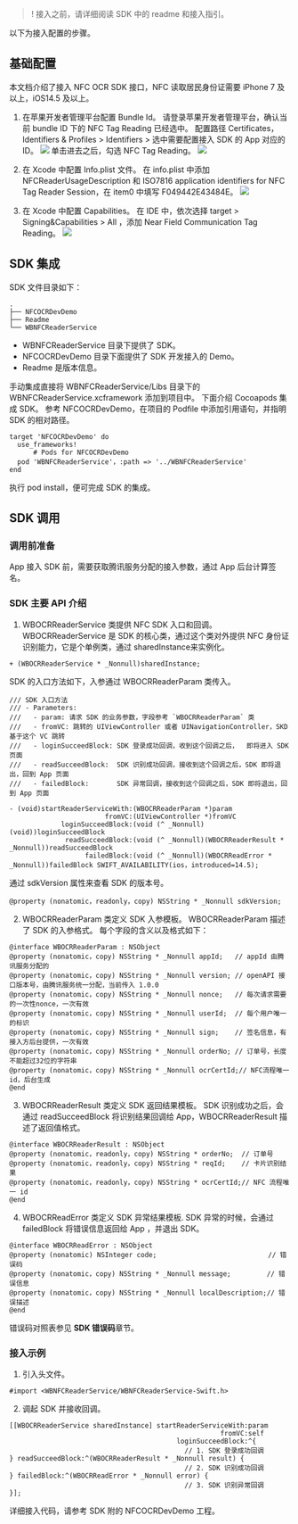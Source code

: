 >! 接入之前，请详细阅读 SDK 中的 readme 和接入指引。

以下为接入配置的步骤。

## 基础配置
本文档介绍了接入 NFC OCR SDK 接口，NFC 读取居民身份证需要 iPhone 7 及以上，iOS14.5 及以上。
1. 在苹果开发者管理平台配置 Bundle Id。
请登录苹果开发者管理平台，确认当前 bundle ID 下的 NFC Tag Reading 已经选中。
配置路径 Certificates，Identifiers & Profiles > Identifiers > 选中需要配置接入 SDK 的 App 对应的 ID。
![](https://qcloudimg.tencent-cloud.cn/raw/2e96d9cd98e30631eb60c8683248a210.png)
单击进去之后，勾选 NFC Tag Reading。
![](https://qcloudimg.tencent-cloud.cn/raw/77d96cb8b0b654202a17c3a9933d98c3.png)

2. 在 Xcode 中配置 Info.plist 文件。
在 info.plist 中添加 NFCReaderUsageDescription 和 ISO7816 application identifiers for NFC Tag Reader Session，在 item0 中填写 F049442E43484E。
![](https://qcloudimg.tencent-cloud.cn/raw/ee94ff153ec04366850e6107dd26340a.png)
3. 在 Xcode 中配置 Capabilities。
在 IDE 中，依次选择 target > Signing&Capabilities > All ，添加 Near Field Communication Tag Reading。
![](https://qcloudimg.tencent-cloud.cn/raw/6184d7e07c5de148443171c646abeb96.png)

## SDK 集成
SDK 文件目录如下：
```
.
├── NFCOCRDevDemo
├── Readme
└── WBNFCReaderService
```

- WBNFCReaderService 目录下提供了 SDK。
- NFCOCRDevDemo 目录下面提供了 SDK 开发接入的 Demo。
- Readme 是版本信息。

手动集成直接将 WBNFCReaderService/Libs 目录下的 WBNFCReaderService.xcframework 添加到项目中。
下面介绍 Cocoapods 集成 SDK。
参考 NFCOCRDevDemo，在项目的 Podfile 中添加引用语句，并指明 SDK 的相对路径。

```
target 'NFCOCRDevDemo' do
  use_frameworks!
	  # Pods for NFCOCRDevDemo
  pod 'WBNFCReaderService'，:path => '../WBNFCReaderService'
end
```
执行 pod install，便可完成 SDK 的集成。

## SDK 调用
### 调用前准备
App 接入 SDK 前，需要获取腾讯服务分配的接入参数，通过 App 后台计算签名。
### SDK 主要 API 介绍
1. WBOCRReaderService 类提供 NFC SDK 入口和回调。
WBOCRReaderService 是 SDK 的核心类，通过这个类对外提供 NFC 身份证识别能力，它是个单例类，通过 sharedInstance来实例化。
```
+ (WBOCRReaderService * _Nonnull)sharedInstance;
```
SDK 的入口方法如下，入参通过 WBOCRReaderParam 类传入。
```
/// SDK 入口方法
/// - Parameters:
///   - param: 请求 SDK 的业务参数，字段参考 `WBOCRReaderParam` 类
///   - fromVC: 跳转的 UIViewController 或者 UINavigationController，SKD 基于这个 VC 跳转
///   - loginSucceedBlock: SDK 登录成功回调，收到这个回调之后，  即将进入 SDK 页面
///   - readSucceedBlock:  SDK 识别成功回调，接收到这个回调之后，SDK 即将退出，回到 App 页面
///   - failedBlock:       SDK 异常回调，接收到这个回调之后，SDK 即将退出，回到 App 页面

- (void)startReaderServiceWith:(WBOCRReaderParam *)param
                        fromVC:(UIViewController *)fromVC
             loginSucceedBlock:(void (^ _Nonnull)(void))loginSucceedBlock
              readSucceedBlock:(void (^ _Nonnull)(WBOCRReaderResult * _Nonnull))readSucceedBlock
                   failedBlock:(void (^ _Nonnull)(WBOCRReadError * _Nonnull))failedBlock SWIFT_AVAILABILITY(ios，introduced=14.5);
```
通过 sdkVersion 属性来查看 SDK 的版本号。
```
@property (nonatomic，readonly，copy) NSString * _Nonnull sdkVersion;
```
2. WBOCRReaderParam 类定义 SDK 入参模板。
WBOCRReaderParam 描述了 SDK 的入参格式。
每个字段的含义以及格式如下：
```
@interface WBOCRReaderParam : NSObject
@property (nonatomic，copy) NSString * _Nonnull appId;   // appId 由腾讯服务分配的
@property (nonatomic，copy) NSString * _Nonnull version; // openAPI 接口版本号，由腾讯服务统一分配，当前传入 1.0.0
@property (nonatomic，copy) NSString * _Nonnull nonce;   // 每次请求需要的一次性nonce，一次有效
@property (nonatomic，copy) NSString * _Nonnull userId;  // 每个用户唯一的标识
@property (nonatomic，copy) NSString * _Nonnull sign;    // 签名信息，有接入方后台提供，一次有效
@property (nonatomic，copy) NSString * _Nonnull orderNo; // 订单号，长度不能超过32位的字符串
@property (nonatomic，copy) NSString * _Nonnull ocrCertId;// NFC流程唯一id，后台生成
@end
```
3. WBOCRReaderResult 类定义 SDK 返回结果模板。
SDK 识别成功之后，会通过 readSucceedBlock 将识别结果回调给 App，WBOCRReaderResult 描述了返回值格式。
```
@interface WBOCRReaderResult : NSObject
@property (nonatomic，readonly，copy) NSString * orderNo;  // 订单号
@property (nonatomic，readonly，copy) NSString * reqId;    // 卡片识别结果
@property (nonatomic，readonly，copy) NSString * ocrCertId;// NFC 流程唯一 id
@end
```
4. WBOCRReadError 类定义 SDK 异常结果模板.
SDK 异常的时候，会通过 failedBlock 将错误信息返回给 App ，并退出 SDK。
```
@interface WBOCRReadError : NSObject
@property (nonatomic) NSInteger code;                            // 错误码
@property (nonatomic，copy) NSString * _Nonnull message;         // 错误信息
@property (nonatomic，copy) NSString * _Nonnull localDescription;// 错误描述
@end
```
错误码对照表参见 **SDK 错误码**章节。

### 接入示例
1. 引入头文件。
```
#import <WBNFCReaderService/WBNFCReaderService-Swift.h>
```

2. 调起 SDK 并接收回调。
```
[[WBOCRReaderService sharedInstance] startReaderServiceWith:param
                                                     fromVC:self
                                          loginSucceedBlock:^{
                                            // 1. SDK 登录成功回调
} readSucceedBlock:^(WBOCRReaderResult * _Nonnull result) {
                                            // 2. SDK 识别成功回调
} failedBlock:^(WBOCRReadError * _Nonnull error) {
                                            // 3. SDK 识别异常回调
}];

```
详细接入代码，请参考 SDK 附的 NFCOCRDevDemo 工程。
